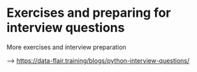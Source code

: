 # Exercises and preparing for interview questions
More exercises and interview preparation

--> https://data-flair.training/blogs/python-interview-questions/
